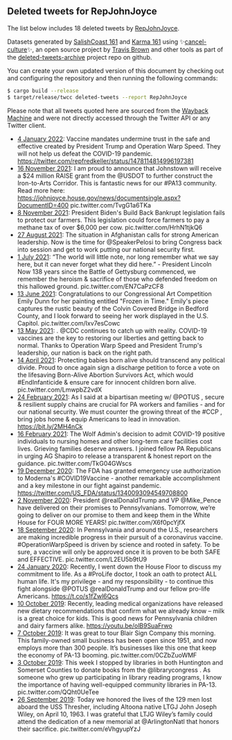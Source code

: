 ## Deleted tweets for RepJohnJoyce

The list below includes 18 deleted tweets by
[RepJohnJoyce](https://twitter.com/RepJohnJoyce).



Datasets generated by [SalishCoast 161](https://twitter.com/SalishCoastA) and [Karma 161](https://twitter.com/KarmaOneSixOne)
using ✨[cancel-culture](https://github.com/travisbrown/cancel-culture)✨, an open source project by [Travis Brown](https://twitter.com/travisbrown) 
and other tools as part of the [deleted-tweets-archive](https://github.com/salcoast/deleted-tweets-archive/) project repo on github.

You can create your own updated version of this document by checking out and configuring the
repository and then running the following commands:

```bash
$ cargo build --release
$ target/release/twcc deleted-tweets --report RepJohnJoyce
```

Please note that all tweets quoted here are sourced from the
[Wayback Machine](https://web.archive.org) and were not directly accessed through the Twitter API or
any Twitter client.

* [ 4 January 2022](https://web.archive.org/web/20220104132032/https://twitter.com/RepJohnJoyce/status/1478355534029987840): Vaccine mandates undermine trust in the safe and effective created by President Trump and Operation Warp Speed. They will not help us defeat the COVID-19 pandemic. https://twitter.com/repfredkeller/status/1478114814996197381
* [16 November 2021](https://web.archive.org/web/20211116224356/https://twitter.com/RepJohnJoyce/status/1460740401195847681): I am proud to announce that Johnstown will receive a $24 million RAISE grant from the  @USDOT  to further construct the Iron-to-Arts Corridor.  This is fantastic news for our  #PA13  community.   Read more here:  https://johnjoyce.house.gov/news/documentsingle.aspx?DocumentID=400  pic.twitter.com/TvgG1a6TKa
* [ 8 November 2021](https://web.archive.org/web/20211108161933/https://twitter.com/RepJohnJoyce/status/1457742143406096394): President Biden's Build Back Bankrupt legislation fails to protect our farmers. This legislation could force farmers to pay a methane tax of over $6,000 per cow. pic.twitter.com/HrhN1tjkQ6
* [27 August 2021](https://web.archive.org/web/20210827015546/https://twitter.com/RepJohnJoyce/status/1431072883963531264): The situation in Afghanistan calls for strong American leadership. Now is the time for  @SpeakerPelosi  to bring Congress back into session and get to work putting our national security first.
* [ 1 July 2021](https://web.archive.org/web/20210701133052/https://twitter.com/RepJohnJoyce/status/1410591594080878592): “The world will little note, nor long remember what we say here, but it can never forget what they did here.”  - President Lincoln  Now 138 years since the Battle of Gettysburg commenced, we remember the heroism & sacrifice of those who defended freedom on this hallowed ground. pic.twitter.com/EN7CaPzCF8
* [13 June 2021](https://web.archive.org/web/20210613122204/https://twitter.com/RepJohnJoyce/status/1404051198102196227): Congratulations to our Congressional Art Competition Emily Dunn for her painting entitled "Frozen in Time." Emily's piece captures the rustic beauty of the Colvin Covered Bridge in Bedford County, and I look forward to seeing her work displayed in the U.S. Capitol. pic.twitter.com/Ixv7esCowc
* [13 May 2021](https://web.archive.org/web/20210513182516/https://twitter.com/RepJohnJoyce/status/1392908737887756293): . @CDC  continues to catch up with reality. COVID-19 vaccines are the key to restoring our liberties and getting back to normal.   Thanks to Operation Warp Speed and President Trump's leadership, our nation is back on the right path.
* [14 April 2021](https://web.archive.org/web/20210414212811/https://twitter.com/RepJohnJoyce/status/1382445539598462978): Protecting babies born alive should transcend any political divide.  Proud to once again sign a discharge petition to force a  vote on the lifesaving Born-Alive Abortion Survivors Act, which would  #EndInfanticide  & ensure care for innocent children born alive. pic.twitter.com/LmwpbZ2vdX
* [24 February 2021](https://web.archive.org/web/20210224234557/https://twitter.com/RepJohnJoyce/status/1364723227986186240): As I said at a bipartisan meeting w/  @POTUS , secure & resilient supply chains are crucial for PA workers and families - and for our national security. We must counter the growing threat of the  #CCP , bring jobs home & equip Americans to lead in innovation. https://bit.ly/2MH4nCk
* [16 February 2021](https://web.archive.org/web/20210216214003/https://twitter.com/RepJohnJoyce/status/1361792400537051136): The Wolf Admin's decision to admit COVID-19 positive individuals to nursing homes and other long-term care facilities  cost lives. Grieving families deserve answers. I joined fellow PA Republicans in urging AG  Shapiro to release a transparent & honest report on the guidance. pic.twitter.com/TkG04GWscs
* [19 December 2020](https://web.archive.org/web/20201219004550/https://twitter.com/RepJohnJoyce/status/1340095914946551810): The FDA has granted emergency use authorization to Moderna's  #COVID19Vaccine  - another remarkable accomplishment and a key milestone in our fight against pandemic. https://twitter.com/US_FDA/status/1340093094549708800
* [ 2 November 2020](https://web.archive.org/web/20201102170129/https://twitter.com/RepJohnJoyce/status/1323309169873719296): President  @realDonaldTrump  and VP  @Mike_Pence  have delivered on their promises to Pennsylvanians.   Tomorrow, we’re going to deliver on our promise to them and keep them in the White House for FOUR MORE YEARS! pic.twitter.com/X6f0pcYjfX
* [18 September 2020](https://web.archive.org/web/20200918154805/https://twitter.com/RepJohnJoyce/status/1306977932666122246): In Pennsylvania and around the U.S., researchers are making incredible progress in their pursuit of a coronavirus vaccine.  #OperationWarpSpeed  is driven by science and rooted in safety. To be sure, a vaccine will only be approved once it is proven to be both SAFE and EFFECTIVE. pic.twitter.com/L2EU5b9tU9
* [24 January 2020](https://web.archive.org/web/20200124154647/https://twitter.com/RepJohnJoyce/status/1220734701566078982): Recently, I went down the House Floor to discuss my commitment to life. As a #ProLife doctor, I took an oath to protect ALL human life. It's my privilege - and my responsibility - to continue this fight alongside @POTUS @realDonaldTrump and our fellow pro-life Americans. https://t.co/s1fZwl6Qcs
* [10 October 2019](https://web.archive.org/web/20191010204709/https://twitter.com/RepJohnJoyce/status/1182396025174188035): Recently, leading medical organizations have released new dietary recommendations that confirm what we already know – milk is a great choice for kids. This is good news for Pennsylvania children and dairy farmers alike. https://youtu.be/olB9SuaFrwo
* [ 7 October 2019](https://web.archive.org/web/20191007223158/https://twitter.com/RepJohnJoyce/status/1181288883176132608): It was great to tour Blair Sign Company this morning. This family-owned small business has been open since 1951, and now employs more than 300 people. It’s businesses like this one that keep the economy of PA-13 booming. pic.twitter.com/0CZbZuoWMF
* [ 3 October 2019](https://web.archive.org/web/20191003203532/https://twitter.com/RepJohnJoyce/status/1179857252775276544): This week I stopped by libraries in both Huntington and Somerset Counties to donate books from the  @librarycongress . As someone who grew up participating in library reading programs, I know the importance of having well-equipped community libraries in PA-13. pic.twitter.com/QQht0UeTee
* [26 September 2019](https://web.archive.org/web/20190926214440/https://twitter.com/RepJohnJoyce/status/1177334834496229376): Today we honored the lives of the 129 men lost aboard the USS Thresher, including Altoona native  LTGJ John Joseph Wiley, on April 10, 1963. I was grateful that LTJG Wiley’s family could attend the dedication of a new memorial at  @ArlingtonNatl  that honors their sacrifice. pic.twitter.com/eVhgyupYzJ
